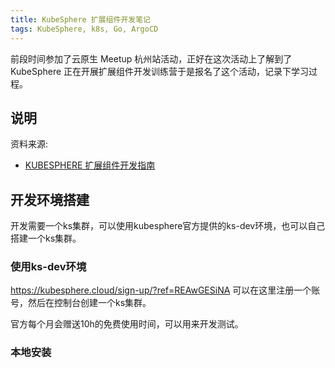 ```yaml
---
title: KubeSphere 扩展组件开发笔记
tags: KubeSphere, k8s, Go, ArgoCD
---
```


前段时间参加了云原生 Meetup 杭州站活动，正好在这次活动上了解到了 KubeSphere 正在开展扩展组件开发训练营于是报名了这个活动，记录下学习过程。

<!-- more -->

## 说明

资料来源:
- [KUBESPHERE 扩展组件开发指南](https://dev-guide.kubesphere.io/extension-dev-guide/zh/)

## 开发环境搭建

开发需要一个ks集群，可以使用kubesphere官方提供的ks-dev环境，也可以自己搭建一个ks集群。

### 使用ks-dev环境

<https://kubesphere.cloud/sign-up/?ref=REAwGESiNA> 可以在这里注册一个账号，然后在控制台创建一个ks集群。

官方每个月会赠送10h的免费使用时间，可以用来开发测试。

### 本地安装


